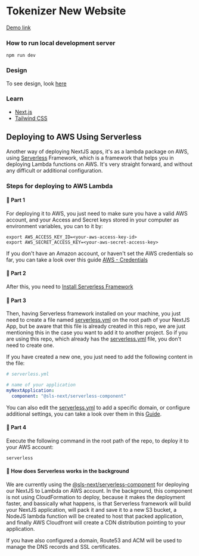 # Tokenizer New Website

[Demo link](https://tokn-web.herokuapp.com/)

### How to run local development server
```
npm run dev
```

### Design
To see design, look [here](https://www.figma.com/file/AMa06q8Y1tEQ1llGmaRp8J/Tokenizer-Homepage)
### Learn
- [Next.js](https://nextjs.org/docs/getting-started)
- [Tailwind CSS](https://tailwindcss.com/)

## Deploying to AWS Using Serverless

Another way of deploying NextJS apps, it's as a lambda package on AWS, using [Serverless](https://www.serverless.com/) Framework,
which is a framework that helps you in deploying Lambda functions on AWS. It's very straight forward, and without any
difficult or additional configuration.

### Steps for deploying to AWS Lambda

#### 🔷 Part 1
For deploying it to AWS, you just need to make sure you have a valid AWS account, and your Access and Secret keys stored in
your computer as environment variables, you can to it by:
```shell script
export AWS_ACCESS_KEY_ID=<your-aws-access-key-id>
export AWS_SECRET_ACCESS_KEY=<your-aws-secret-access-key>
```

If you don't have an Amazon account, or haven't set the AWS credentials so far, you can take a look over this guide
[AWS - Credentials](https://www.serverless.com/framework/docs/providers/aws/guide/credentials/)

#### 🔷 Part 2

After this, you need to [Install Serverless Framework](https://www.serverless.com/framework/docs/providers/aws/guide/installation/)

#### 🔷 Part 3

Then, having Serverless framework installed on your machine, you just need to create a file named [serverless.yml](./serverless.yml)
on the root path of your NextJS App, but be aware that this file is already created in this repo, we are just
mentioning this in the case you want to add it to another project. So if you are using this repo, which already 
has the [serverless.yml](./serverless.yml) file, you don't need to create one.

If you have created a new one, you just need to add the following content in the file:
```yaml
# serverless.yml

# name of your application
myNextApplication:
  component: "@sls-next/serverless-component"

```

You can also edit the [serverless.yml](./serverless.yml) to add a specific domain, or configure additional settings, you can take
a look over them in this [Guide](https://www.serverless.com/blog/serverless-nextjs).

#### 🔷 Part 4

Execute the following command in the root path of the repo, to deploy it to your AWS account:

```shell script
serverless
```

#### 🔷 How does Serverless works in the background

We are currently using the [@sls-next/serverless-component]() for deploying our NextJS to Lambda on AWS account.
In the background, this component is not using CloudFormation to deploy, because it makes the deployment faster,
and bassically what happens, is that Serverless framework will build your NextJS application, will pack it and
save it to a new S3 bucket, a NodeJS lambda function will be created to host that packed application, and finally 
AWS Cloudfront will create a CDN distribution pointing to your application.

If you have also configured a domain, Route53 and ACM will be used to manage the DNS records and SSL certificates.

